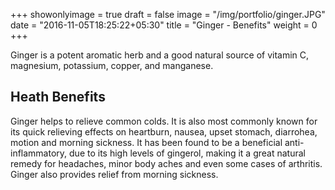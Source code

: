 +++
showonlyimage = true
draft = false
image = "/img/portfolio/ginger.JPG"
date = "2016-11-05T18:25:22+05:30"
title = "Ginger - Benefits"
weight = 0
+++

Ginger is a potent aromatic herb and a good natural source of vitamin C, magnesium, potassium, copper, and manganese. 

<!--more-->

## Heath Benefits

Ginger helps to relieve common colds. It is also most commonly known for its quick relieving effects on heartburn, nausea, upset stomach, diarrohea, motion and morning sickness. It has been found to be a beneficial anti-inflammatory, due to its high levels of gingerol, making it a great natural remedy for headaches, minor body aches and even some cases of arthritis. Ginger also provides relief from morning sickness. 